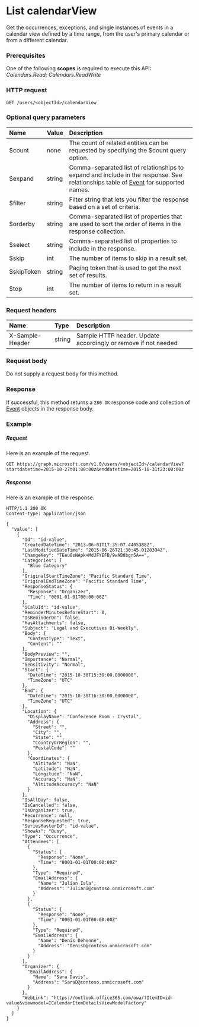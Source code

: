 # List calendarView

Get the occurrences, exceptions, and single instances of events in a calendar view defined by a time range, from the user's primary calendar or from a different calendar.
### Prerequisites
One of the following **scopes** is required to execute this API: 
*Calendars.Read; Calendars.ReadWrite*
### HTTP request
<!-- { "blockType": "ignored" } -->
```http
GET /users/<objectId>/calendarView
```
### Optional query parameters
|Name|Value|Description|
|:---------------|:--------|:-------|
|$count|none|The count of related entities can be requested by specifying the $count query option.|
|$expand|string|Comma-separated list of relationships to expand and include in the response. See relationships table of [Event](../resources/event.md) for supported names. |
|$filter|string|Filter string that lets you filter the response based on a set of criteria.|
|$orderby|string|Comma-separated list of properties that are used to sort the order of items in the response collection.|
|$select|string|Comma-separated list of properties to include in the response.|
|$skip|int|The number of items to skip in a result set.|
|$skipToken|string|Paging token that is used to get the next set of results.|
|$top|int|The number of items to return in a result set.|

### Request headers
| Name       | Type | Description|
|:-----------|:------|:----------|
| X-Sample-Header  | string  | Sample HTTP header. Update accordingly or remove if not needed|

### Request body
Do not supply a request body for this method.
### Response
If successful, this method returns a `200 OK` response code and collection of [Event](../resources/event.md) objects in the response body.
### Example
##### Request
Here is an example of the request.
<!-- {
  "blockType": "request",
  "name": "get_calendarview"
}-->
```http
GET https://graph.microsoft.com/v1.0/users/<objectId>/calendarView?startdatetime=2015-10-27t01:00:00z&enddatetime=2015-10-31t23:00:00z
```
##### Response
Here is an example of the response.
<!-- {
  "blockType": "response",
  "truncated": false,
  "@odata.type": "microsoft.graph.event",
  "isCollection": true
} -->
```http
HTTP/1.1 200 OK
Content-type: application/json

{
  "value": [
    {
      "Id": "id-value",
      "CreatedDateTime": "2013-06-01T17:35:07.4405388Z",
      "LastModifiedDateTime": "2015-06-26T21:30:45.0120394Z",
      "ChangeKey": "TEeu8sNApk+MdJFYEFB/9wAB8bgn5A==",
      "Categories": [
        "Blue Category"
      ],
      "OriginalStartTimeZone": "Pacific Standard Time",
      "OriginalEndTimeZone": "Pacific Standard Time",
      "ResponseStatus": {
        "Response": "Organizer",
        "Time": "0001-01-01T00:00:00Z"
      },
      "iCalUId": "id-value",
      "ReminderMinutesBeforeStart": 0,
      "IsReminderOn": false,
      "HasAttachments": false,
      "Subject": "Legal and Executives Bi-Weekly",
      "Body": {
        "ContentType": "Text",
        "Content": ""
      },
      "BodyPreview": "",
      "Importance": "Normal",
      "Sensitivity": "Normal",
      "Start": {
        "DateTime": "2015-10-30T15:30:00.0000000",
        "TimeZone": "UTC"
      },
      "End": {
        "DateTime": "2015-10-30T16:30:00.0000000",
        "TimeZone": "UTC"
      },
      "Location": {
        "DisplayName": "Conference Room - Crystal",
        "Address": {
          "Street": "",
          "City": "",
          "State": "",
          "CountryOrRegion": "",
          "PostalCode": ""
        },
        "Coordinates": {
          "Altitude": "NaN",
          "Latitude": "NaN",
          "Longitude": "NaN",
          "Accuracy": "NaN",
          "AltitudeAccuracy": "NaN"
        }
      },
      "IsAllDay": false,
      "IsCancelled": false,
      "IsOrganizer": true,
      "Recurrence": null,
      "ResponseRequested": true,
      "SeriesMasterId": "id-value",
      "ShowAs": "Busy",
      "Type": "Occurrence",
      "Attendees": [
        {
          "Status": {
            "Response": "None",
            "Time": "0001-01-01T00:00:00Z"
          },
          "Type": "Required",
          "EmailAddress": {
            "Name": "Julian Isla",
            "Address": "JulianI@contoso.onmicrosoft.com"
          }
        },
        {
          "Status": {
            "Response": "None",
            "Time": "0001-01-01T00:00:00Z"
          },
          "Type": "Required",
          "EmailAddress": {
            "Name": "Denis Dehenne",
            "Address": "DenisD@contoso.onmicrosoft.com"
          }
        }
      ],
      "Organizer": {
        "EmailAddress": {
          "Name": "Sara Davis",
          "Address": "SaraD@contoso.onmicrosoft.com"
        }
      },
      "WebLink": "https://outlook.office365.com/owa/?ItemID=id-value&viewmodel=ICalendarItemDetailsViewModelFactory"
    }
  ]
}
```

<!-- uuid: 8fcb5dbc-d5aa-4681-8e31-b001d5168d79
2015-10-25 14:57:30 UTC -->
<!-- {
  "type": "#page.annotation",
  "description": "List calendarView",
  "keywords": "",
  "section": "documentation",
  "tocPath": ""
}-->